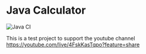 # Java Calculator

![Java CI](https://github.com/leva13007/qa-java-practice-Calculator/actions/workflows/demo.yml/badge.svg)

This is a test project to support the youtube channel https://youtube.com/live/4FskKasTqpo?feature=share